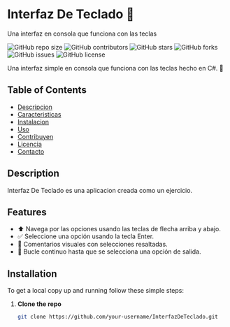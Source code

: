 # Interfaz De Teclado 🎹
 Una interfaz en consola que funciona con las teclas
 
![GitHub repo size](https://img.shields.io/github/repo-size/your-username/InterfazDeTeclado)
![GitHub contributors](https://img.shields.io/github/contributors/your-username/InterfazDeTeclado)
![GitHub stars](https://img.shields.io/github/stars/your-username/InterfazDeTeclado?style=social)
![GitHub forks](https://img.shields.io/github/forks/your-username/InterfazDeTeclado?style=social)
![GitHub issues](https://img.shields.io/github/issues/your-username/InterfazDeTeclado)
![GitHub license](https://img.shields.io/github/license/your-username/InterfazDeTeclado)

 Una interfaz simple en consola que funciona con las teclas hecho en C#. 🚀

## Table of Contents

- [Descripcion](#description)
- [Caracteristicas](#features)
- [Instalacion](#installation)
- [Uso](#usage)
- [Contribuyen](#contributing)
- [Licencia](#license)
- [Contacto](#contact)

## Description


Interfaz De Teclado es una aplicacion creada como un ejercicio.

## Features

- ⬆️ Navega por las opciones usando las teclas de flecha arriba y abajo.
- ✅ Seleccione una opción usando la tecla Enter.
- 🎨 Comentarios visuales con selecciones resaltadas.
- 🔄 Bucle continuo hasta que se selecciona una opción de salida.
## Installation

To get a local copy up and running follow these simple steps:

1. **Clone the repo**
   ```sh
   git clone https://github.com/your-username/InterfazDeTeclado.git
